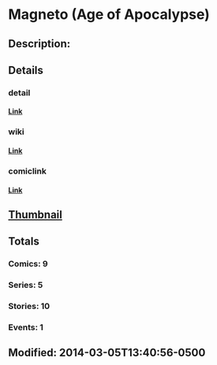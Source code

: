 # Magneto (Age of Apocalypse)
## Description: 
## Details
### detail
#### [Link](http://marvel.com/characters/35/magneto?utm_campaign=apiRef&utm_source=225578a89fc76f3d20fbffda5d17a88d)
### wiki
#### [Link](http://marvel.com/universe/Magneto_%28Age_of_Apocalypse%29?utm_campaign=apiRef&utm_source=225578a89fc76f3d20fbffda5d17a88d)
### comiclink
#### [Link](http://marvel.com/comics/characters/1010944/magneto_age_of_apocalypse?utm_campaign=apiRef&utm_source=225578a89fc76f3d20fbffda5d17a88d)
## [Thumbnail](http://i.annihil.us/u/prod/marvel/i/mg/d/70/53176f5026364.jpg)
## Totals
### Comics: 9
### Series: 5
### Stories: 10
### Events: 1
## Modified: 2014-03-05T13:40:56-0500